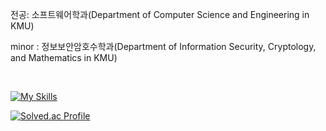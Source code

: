 <div>
  <p> 
    전공: 소프트웨어학과(Department of Computer Science and Engineering in KMU)
  </p>
</div>
<div>
  <p> 
    minor : 정보보안암호수학과(Department of Information Security, Cryptology, and Mathematics in KMU)
  </p>
</div>

<br>


[![My Skills](https://skillicons.dev/icons?i=c,cpp,java)](https://skillicons.dev)

[![Solved.ac Profile](http://mazassumnida.wtf/api/v2/generate_badge?boj=bezzi1654)](https://solved.ac/bezzi1654/)

